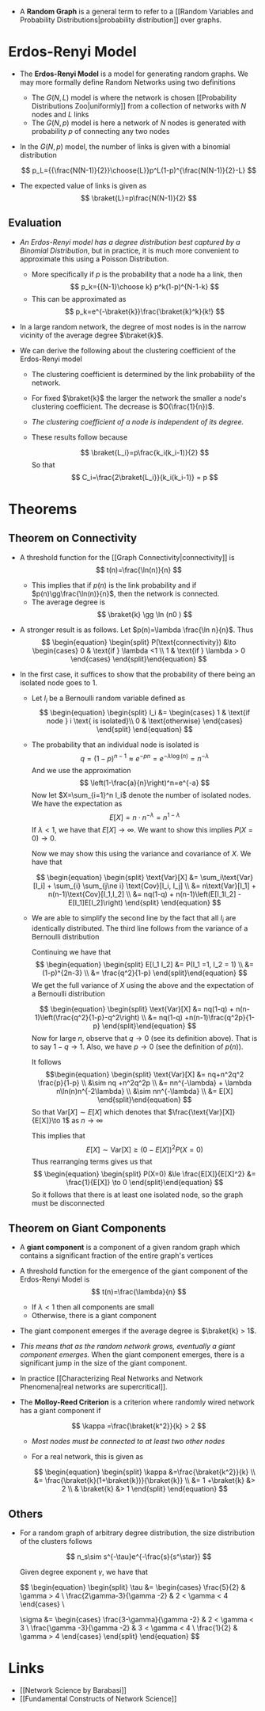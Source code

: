 * A **Random Graph** is a general term to refer to a [[Random Variables and Probability Distributions|probability distribution]] over graphs. 
# Erdos-Renyi Model
* The **Erdos-Renyi Model** is a model for generating random graphs. We may more formally define Random Networks using two definitions 
	* The $G(N,L)$ model is where the network is chosen [[Probability Distributions Zoo|uniformly]] from a collection of networks with $N$ nodes and $L$ links 
	* The $G(N,p)$ model is here a network of $N$ nodes is generated with probability $p$ of connecting any two nodes 

* In the $G(N,p)$ model, the number of links is given with a binomial distribution 
  
  $$
  p_L={{\frac{N(N-1)}{2}}\choose{L}}p^L(1-p)^{\frac{N(N-1)}{2}-L}
  $$
* The expected value of links is given as 
  $$
  \braket{L}=p\frac{N(N-1)}{2}
  $$

## Evaluation
* *An Erdos-Renyi model has a degree distribution best captured by a Binomial Distribution*, but in practice, it is much more convenient to approximate this using a Poisson Distribution.
	* More specifically if $p$ is the probability that a node ha a link, then 
	  $$
	  p_k={{N-1}\choose k} p^k(1-p)^{N-1-k}
	  $$
	* This can be approximated as 
	  $$
	  p_k=e^{-\braket{k}}\frac{\braket{k}^k}{k!}
	  $$
* In a large random network, the degree of most nodes is in the narrow vicinity of the average degree $\braket{k}$.

* We can derive the following about the clustering coefficient of the Erdos-Renyi model 
	* The clustering coefficient is determined by the link probability of the network.
	* For fixed $\braket{k}$ the larger the network the smaller a node's clustering coefficient. The decrease is $O(\frac{1}{n})$.
	* *The clustering coefficient of a node is independent of its degree.*
	* These results follow because
	  
	  $$
	  \braket{L_i}=p\frac{k_i(k_i-1)}{2}
	  $$
	  So that 
	  $$
	  C_i=\frac{2\braket{L_i}}{k_i(k_i-1)} = p
	  $$
# Theorems 
## Theorem on Connectivity 
* A threshold function for the [[Graph Connectivity|connectivity]] is 
  $$
  t(n)=\frac{\ln(n)}{n}
  $$

	* This implies that if $p(n)$ is the link probability and if $p(n)\gg\frac{\ln(n)}{n}$, then the network is connected. 
	* The average degree is 
	  $$
	  \braket{k} \gg \ln (n0 )
	  $$

* A stronger result is as follows. Let $p(n)=\lambda \frac{\ln n}{n}$. Thus 
  $$
  \begin{equation} \begin{split}
  P(\text{connectivity}) &\to \begin{cases}
  0 & \text{if } \lambda <1 \\
  1 & \text{if } \lambda > 0
  \end{cases}
  \end{split}\end{equation}
  $$
* In the first case, it suffices to show that the probability of there being an isolated node goes to $1$.
	* Let $I_i$ be a Bernoulli random variable defined as  
	  $$
	  \begin{equation} 
	  \begin{split}
	  I_i &= \begin{cases}
	  1 & \text{if node } i \text{ is isolated}\\
	  0 & \text{otherwise}
	  \end{cases}
	  \end{split}
	  \end{equation}
	  $$
	* The probability that an individual node is isolated is 
	  $$
	  q=(1-p)^{n-1}\approx e^{-pn} = e^{-\lambda \log (n)}= n^{-\lambda}
	  $$
	  And we use the approximation 
	  $$
	  \left(1-\frac{a}{n}\right)^n=e^{-a}
	  $$
	  Now let $X=\sum_{i=1}^n I_i$ denote the number of isolated nodes. We have the expectation as 
	  $$
	  E[X]=n\cdot n^{-\lambda}=n^{1-\lambda}
	  $$
	  If $\lambda < 1$, we have that $E[X]\to \infty$. We want to show this implies $P(X=0)\to 0$. 
	  
	  Now we may show this using the variance and covariance of $X$. We have that
	  
	  $$
	  \begin{equation} 
	  \begin{split}
	  \text{Var}[X] &= \sum_i\text{Var}[I_i] + \sum_{i} \sum_{j\ne i} \text{Cov}[I_i, I_j] \\
	  &= n\text{Var}[I_1] + n(n-1)\text{Cov}[I_1,I_2]  \\ 
	  &= nq(1-q) + n(n-1)\left(E[I_1I_2] -E[I_1]E[I_2]\right)
	  \end{split}
	  \end{equation} 
	  $$
	  
	* We are able to simplify the second line by the fact that all $I_i$ are identically distributed. The third line follows from the variance of a Bernoulli distribution
	  
	  Continuing we have that 
	  $$
	  \begin{equation} \begin{split}
	  E[I_1 I_2] &= P(I_1 =1, I_2 = 1) \\
	  &= (1-p)^{2n-3} \\ 
	  &= \frac{q^2}{1-p}
	  \end{split}\end{equation}
	  $$
	  We get the full variance of $X$ using the above and the expectation of a Bernoulli distribution 
	  
	  $$
	  \begin{equation}
	  \begin{split}
	  \text{Var}[X] &= nq(1-q) + n(n-1)\left(\frac{q^2}{1-p}-q^2\right)  \\
	  &= nq(1-q) +n(n-1)\frac{q^2p}{1-p}
	  \end{split}\end{equation} 
	  $$
	  Now for large $n$, observe that $q\to 0$ (see its definition above).   That is to say $1-q\to 1$.  Also, we have $p\to 0$ (see the definition of $p(n)$). 
	  
	  It follows 
	  $$\begin{equation} \begin{split}
	  \text{Var}[X] &= nq+n^2q^2 \frac{p}{1-p} \\ 
	  &\sim nq +n^2q^2p \\
	  &= nn^{-\lambda} + \lambda n\ln(n)n^{-2\lambda} \\ 
	  &\sim nn^{-\lambda} \\
	  &= E[X]
	  \end{split}\end{equation}
	  $$
	  So that $\text{Var}[X]\sim E[X]$ which denotes that $\frac{\text{Var}[X]}{E[X]}\to 1$  as $n\to \infty$
	  
	  This implies that 
	  $$
	  E[X]\sim \text{Var[X]}\ge (0-E[X])^2P(X=0)
	  $$
	  Thus rearranging terms gives us that 
	  $$
	  \begin{equation} 
	  \begin{split}
	  P(X=0) &\le \frac{E[X]}{E[X]^2} &= \frac{1}{E[X]} \to 0 
	  \end{split}\end{equation}
	  $$So it follows that there is at least one isolated node, so the graph must be disconnected 

## Theorem on Giant Components 

* A **giant component** is a component of a given random graph which contains a significant fraction of the entire graph's vertices

* A threshold function for the emergence of the giant component of the Erdos-Renyi Model is 
  $$
  t(n)=\frac{\lambda}{n}
  $$
	* If $\lambda < 1$ then all components are small 
	* Otherwise, there is a giant component 
* The giant component emerges if the average degree is $\braket{k} > 1$.
* *This means that as the random network grows, eventually a giant component emerges.* When the giant component emerges, there is a significant jump in the size of the giant component. 
* In practice [[Characterizing Real Networks and Network Phenomena|real networks are supercritical]]. 

* The **Molloy-Reed Criterion** is a criterion where randomly wired network has a giant component if 
  
  $$
  \kappa =\frac{\braket{k^2}}{k} > 2
  $$
  
	* *Most nodes must be connected to at least two other nodes*
	* For a real network, this  is given as 
	  
	  $$
	  \begin{equation} 
	  \begin{split}
	  \kappa &=\frac{\braket{k^2}}{k} \\
	  &= \frac{\braket{k}(1+\braket{k})}{\braket{k}} \\
	  &= 1 +\braket{k} &> 2 \\ 
	  & \braket{k} &> 1
	  \end{split}
	  \end{equation}
	  $$



## Others 
* For a random graph of arbitrary degree distribution, the  size distribution of the clusters follows 
  
  $$
  n_s\sim s^{-\tau}e^{-\frac{s}{s^\star}}
  $$
  
  Given degree exponent $\gamma$, we have that 
  
  
  $$
    \begin{equation}
  \begin{split}
  \tau &= 
  \begin{cases}
  \frac{5}{2} & \gamma > 4 \\
  \frac{2\gamma-3}{\gamma -2} & 2 < \gamma < 4 
  \end{cases} \\
  
  \sigma &= 
  \begin{cases}
  \frac{3-\gamma}{\gamma -2} & 2 < \gamma < 3 \\
  \frac{\gamma -3}{\gamma -2} & 3 < \gamma < 4 \\
  \frac{1}{2} & \gamma > 4
  \end{cases}
  \end{split}
  \end{equation}
  $$


# Links 
* [[Network Science by Barabasi]]
* [[Fundamental Constructs of Network Science]]